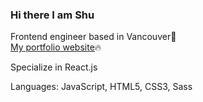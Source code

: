 ### Hi there I am Shu
Frontend engineer based in Vancouver👋  
[My portfolio website](https://shutanoue.com/)🔥

Specialize in React.js 

Languages: JavaScript, HTML5, CSS3, Sass 
<!--
**shu-tanoue/shu-tanoue** is a ✨ _special_ ✨ repository because its `README.md` (this file) appears on your GitHub profile.

Here are some ideas to get you started:

- 🔭 I’m currently working on ...
- 🌱 I’m currently learning ...
- 👯 I’m looking to collaborate on ...
- 🤔 I’m looking for help with ...
- 💬 Ask me about ...
- 📫 How to reach me: ...
- 😄 Pronouns: ...
- ⚡ Fun fact: ...
マークダウン方式
-->
